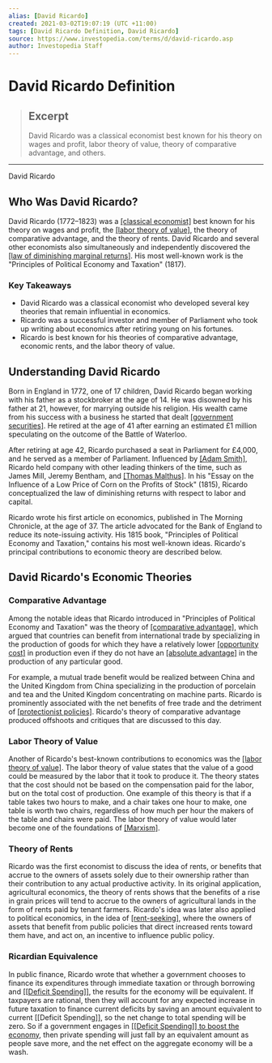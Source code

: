 ```yaml
---
alias: [David Ricardo]
created: 2021-03-02T19:07:19 (UTC +11:00)
tags: [David Ricardo Definition, David Ricardo]
source: https://www.investopedia.com/terms/d/david-ricardo.asp
author: Investopedia Staff
---
```


# David Ricardo Definition

> ## Excerpt
> David Ricardo was a classical economist best known for his theory on wages and profit, labor theory of value, theory of comparative advantage, and others.

---

David Ricardo
## Who Was David Ricardo?

David Ricardo (1772–1823) was a [[classical economist]](https://www.investopedia.com/terms/c/classicaleconomics.asp) best known for his theory on wages and profit, the [[labor theory of value]](https://www.investopedia.com/terms/l/labor-theory-of-value.asp), the theory of comparative advantage, and the theory of rents. David Ricardo and several other economists also simultaneously and independently discovered the [[law of diminishing marginal returns]](https://www.investopedia.com/terms/l/lawofdiminishingmarginalreturn.asp). His most well-known work is the "Principles of Political Economy and Taxation" (1817).

### Key Takeaways

-   David Ricardo was a classical economist who developed several key theories that remain influential in economics.
-   Ricardo was a successful investor and member of Parliament who took up writing about economics after retiring young on his fortunes.
-   Ricardo is best known for his theories of comparative advantage, economic rents, and the labor theory of value.

## Understanding David Ricardo

Born in England in 1772, one of 17 children, David Ricardo began working with his father as a stockbroker at the age of 14. He was disowned by his father at 21, however, for marrying outside his religion. His wealth came from his success with a business he started that dealt [[government securities]](https://www.investopedia.com/terms/g/governmentsecurity.asp). He retired at the age of 41 after earning an estimated £1 million speculating on the outcome of the Battle of Waterloo.

After retiring at age 42, Ricardo purchased a seat in Parliament for £4,000, and he served as a member of Parliament. Influenced by [[Adam Smith]](https://www.investopedia.com/updates/adam-smith-economics/), Ricardo held company with other leading thinkers of the time, such as James Mill, Jeremy Bentham, and [[Thomas Malthus]](https://www.investopedia.com/terms/t/thomas-malthus.asp). In his "Essay on the Influence of a Low Price of Corn on the Profits of Stock" (1815), Ricardo conceptualized the law of diminishing returns with respect to labor and capital. 

Ricardo wrote his first article on economics, published in The Morning Chronicle, at the age of 37. The article advocated for the Bank of England to reduce its note-issuing activity. His 1815 book, "Principles of Political Economy and Taxation," contains his most well-known ideas. Ricardo's principal contributions to economic theory are described below.

## David Ricardo's Economic Theories

### Comparative Advantage

Among the notable ideas that Ricardo introduced in "Principles of Political Economy and Taxation" was the theory of [[comparative advantage]](https://www.investopedia.com/terms/c/comparativeadvantage.asp), which argued that countries can benefit from international trade by specializing in the production of goods for which they have a relatively lower [[opportunity cost]](https://www.investopedia.com/terms/o/opportunitycost.asp) in production even if they do not have an [[absolute advantage]](https://www.investopedia.com/terms/a/absoluteadvantage.asp) in the production of any particular good.

For example, a mutual trade benefit would be realized between China and the United Kingdom from China specializing in the production of porcelain and tea and the United Kingdom concentrating on machine parts. Ricardo is prominently associated with the net benefits of free trade and the detriment of [[protectionist policies]](https://www.investopedia.com/terms/p/protectionism.asp). Ricardo's theory of comparative advantage produced offshoots and critiques that are discussed to this day.

### Labor Theory of Value

Another of Ricardo's best-known contributions to economics was the [[labor theory of value]](https://www.investopedia.com/terms/l/labor-theory-of-value.asp). The labor theory of value states that the value of a good could be measured by the labor that it took to produce it. The theory states that the cost should not be based on the compensation paid for the labor, but on the total cost of production. One example of this theory is that if a table takes two hours to make, and a chair takes one hour to make, one table is worth two chairs, regardless of how much per hour the makers of the table and chairs were paid. The labor theory of value would later become one of the foundations of [[Marxism]](https://www.investopedia.com/terms/m/marxism.asp).

### Theory of Rents

Ricardo was the first economist to discuss the idea of rents, or benefits that accrue to the owners of assets solely due to their ownership rather than their contribution to any actual productive activity. In its original application, agricultural economics, the theory of rents shows that the benefits of a rise in grain prices will tend to accrue to the owners of agricultural lands in the form of rents paid by tenant farmers. Ricardo's idea was later also applied to political economics, in the idea of [[rent-seeking]](https://www.investopedia.com/terms/r/rentseeking.asp), where the owners of assets that benefit from public policies that direct increased rents toward them have, and act on, an incentive to influence public policy.

### Ricardian Equivalence

In public finance, Ricardo wrote that whether a government chooses to finance its expenditures through immediate taxation or through borrowing and [[[Deficit Spending]]](https://www.investopedia.com/terms/d/deficit-spending.asp), the results for the economy will be equivalent. If taxpayers are rational, then they will account for any expected increase in future taxation to finance current deficits by saving an amount equivalent to current [[Deficit Spending]], so the net change to total spending will be zero. So if a government engages in [[[Deficit Spending]] to boost the economy](https://www.investopedia.com/terms/f/fiscalpolicy.asp), then private spending will just fall by an equivalent amount as people save more, and the net effect on the aggregate economy will be a wash.
